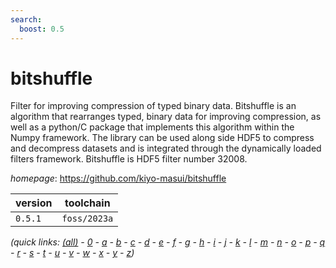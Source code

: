 ```yaml
---
search:
  boost: 0.5
---
```

# bitshuffle

Filter for improving compression of typed binary data. Bitshuffle is an algorithm that rearranges typed, binary data for improving compression, as well as a python/C package that implements this algorithm within the Numpy framework. The library can be used along side HDF5 to compress and decompress datasets and is integrated through the dynamically loaded filters framework. Bitshuffle is HDF5 filter number 32008.

*homepage*: <https://github.com/kiyo-masui/bitshuffle>

version | toolchain
--------|----------
``0.5.1`` | ``foss/2023a``


*(quick links: [(all)](../index.md) - [0](../0/index.md) - [a](../a/index.md) - [b](../b/index.md) - [c](../c/index.md) - [d](../d/index.md) - [e](../e/index.md) - [f](../f/index.md) - [g](../g/index.md) - [h](../h/index.md) - [i](../i/index.md) - [j](../j/index.md) - [k](../k/index.md) - [l](../l/index.md) - [m](../m/index.md) - [n](../n/index.md) - [o](../o/index.md) - [p](../p/index.md) - [q](../q/index.md) - [r](../r/index.md) - [s](../s/index.md) - [t](../t/index.md) - [u](../u/index.md) - [v](../v/index.md) - [w](../w/index.md) - [x](../x/index.md) - [y](../y/index.md) - [z](../z/index.md))*

